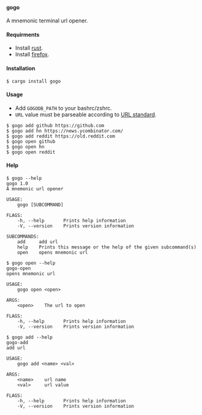 #### gogo

A mnemonic terminal url opener.

#### Requirments

- Install [rust](https://www.rust-lang.org/tools/install).
- Install [firefox](https://www.mozilla.org/en-US/firefox/new/).

#### Installation

```
$ cargo install gogo
```

#### Usage

- Add `GOGODB_PATH` to your bashrc/zshrc.
- `URL` value must be parseable according to [URL standard](https://url.spec.whatwg.org/).

```
$ gogo add github https://github.com
$ gogo add hn https://news.ycombinator.com/
$ gogo add reddit https://old.reddit.com
$ gogo open github
$ gogo open hn
$ gogo open reddit
```

#### Help

```
$ gogo --help
gogo 1.0
A mnemonic url opener

USAGE:
    gogo [SUBCOMMAND]

FLAGS:
    -h, --help       Prints help information
    -V, --version    Prints version information

SUBCOMMANDS:
    add     add url
    help    Prints this message or the help of the given subcommand(s)
    open    opens mnemonic url
```

```
$ gogo open --help
gogo-open 
opens mnemonic url

USAGE:
    gogo open <open>

ARGS:
    <open>    The url to open

FLAGS:
    -h, --help       Prints help information
    -V, --version    Prints version information
```

```
$ gogo add --help
gogo-add 
add url

USAGE:
    gogo add <name> <val>

ARGS:
    <name>    url name
    <val>     url value

FLAGS:
    -h, --help       Prints help information
    -V, --version    Prints version information
```
